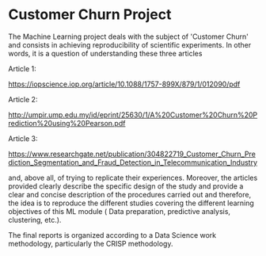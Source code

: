 # Customer Churn Project

The Machine Learning project deals with the subject of 'Customer Churn' and consists in achieving reproducibility of scientific experiments.
In other words, it is a question of understanding these three articles 

Article 1: 

https://iopscience.iop.org/article/10.1088/1757-899X/879/1/012090/pdf

Article 2:

http://umpir.ump.edu.my/id/eprint/25630/1/A%20Customer%20Churn%20Prediction%20using%20Pearson.pdf

Article 3:

https://www.researchgate.net/publication/304822719_Customer_Churn_Prediction_Segmentation_and_Fraud_Detection_in_Telecommunication_Industry

and, above all, of trying to replicate their experiences. Moreover, the articles provided clearly describe the specific design of the study and provide a clear and concise description of the procedures carried out and therefore, the idea is to reproduce the different studies covering the different learning objectives of this ML module ( Data preparation, predictive analysis, clustering, etc.).

The  final reports is organized according to a Data Science work methodology, particularly the CRISP methodology.
